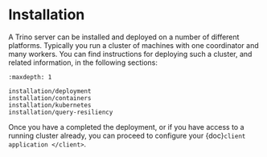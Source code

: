 # Installation

A Trino server can be installed and deployed on a number of different
platforms. Typically you run a cluster of machines with one coordinator and many
workers. You can find instructions for deploying such a cluster, and related
information, in the following sections:

```{toctree}
:maxdepth: 1

installation/deployment
installation/containers
installation/kubernetes
installation/query-resiliency
```

Once you have a completed the deployment, or if you have access to a running
cluster already, you can proceed to configure your {doc}`client application
</client>`.
